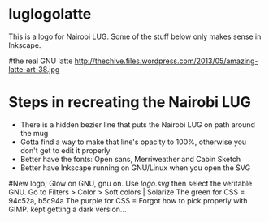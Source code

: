 luglogolatte
============

This is a logo for Nairobi LUG. Some of the stuff below only makes sense in Inkscape.

#the real GNU latte
http://thechive.files.wordpress.com/2013/05/amazing-latte-art-38.jpg

# Steps in recreating the Nairobi LUG

* There is a hidden bezier line that puts the Nairobi LUG on path around the mug
* Gotta find a way to make that line's opacity to 100%, otherwise you don't get to edit it properly
* Better have the fonts: Open sans, Merriweather and Cabin Sketch
* Better have Inkscape running on GNU/Linux when you open the SVG

#New logo; Glow on GNU, gnu on.
Use *logo.svg* then select the veritable GNU. Go to Filters > Color > Soft colors | Solarize
The green for CSS = 94c52a, b5c94a
The purple for CSS = Forgot how to pick properly with GIMP. kept getting a dark version...

